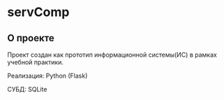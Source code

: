 # servComp
## О проекте
Проект создан как прототип информационной системы(ИС) в рамках учебной практики.

Реализация: Python (Flask)

СУБД: SQLite
